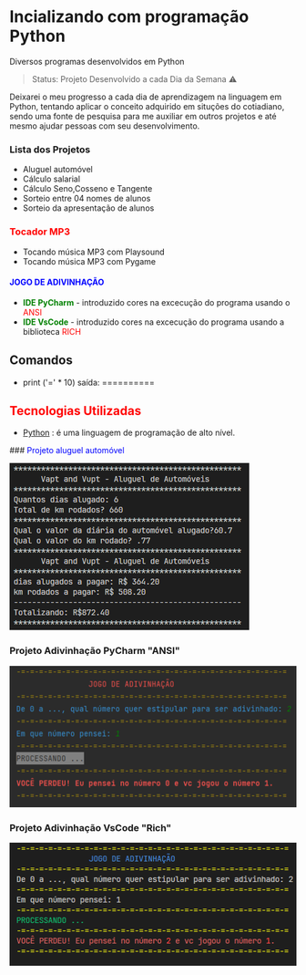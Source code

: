 # Incializando com programação Python

Diversos programas desenvolvidos em Python

> Status: Projeto Desenvolvido a cada Dia da Semana ⚠️

Deixarei o meu progresso a cada dia de aprendizagem na linguagem em Python, tentando aplicar o conceito adquirido em situções do cotiadiano, sendo uma fonte de pesquisa para me auxiliar em outros projetos e até mesmo ajudar pessoas com seu desenvolvimento.

### Lista dos Projetos

- Aluguel automóvel
- Cálculo salarial
- Cálculo Seno,Cosseno e Tangente
- Sorteio entre 04 nomes de alunos
- Sorteio da apresentação de alunos

### <span  style="color:red">Tocador MP3 </span>
- Tocando música MP3 com Playsound
- Tocando música MP3 com Pygame


#### <strong style="color:blue" > JOGO DE ADIVINHAÇÃO</strong>
- <strong style="color:green"> IDE PyCharm</strong> - introduzido cores na excecução do programa usando o<span  style="color:red"> ANSI </span>
- <strong style="color:green">IDE VsCode</strong> -  introduzido cores na excecução do programa usando a biblioteca <span  style="color:red">RICH</span>


## Comandos

- print ('=' \* 10)
  saída: ==========

## <span  style="color:red">Tecnologias Utilizadas</span>

- [Python](https://docs.python.org/pt-br/3/tutorial/index.html) : é uma linguagem de programação de alto nível.

###<span  style="color:blue"> Projeto aluguel automóvel</span>

![Aluguel Automóvel](/img/aluguelautomovel.PNG)


### Projeto Adivinhação PyCharm "ANSI"

![adivinhacao_pycharm](/img/adivinhacao_pycharm.PNG)

### Projeto Adivinhação VsCode "Rich"

![adivinhacao_vscode](/img/adivinhacao_vscode_rich.PNG)